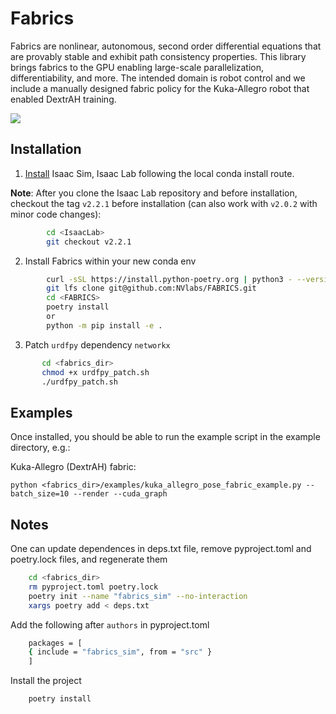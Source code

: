 # Fabrics

Fabrics are nonlinear, autonomous, second order differential equations that are provably stable and exhibit path consistency properties. This library brings fabrics to the GPU enabling large-scale parallelization, differentiability, and more. The intended domain is robot control and we include a manually designed fabric policy for the Kuka-Allegro robot that enabled DextrAH training.

![](./docs/img/gifs/fabrics_collage.gif)

## Installation
1. [Install](https://isaac-sim.github.io/IsaacLab/main/source/setup/installation/pip_installation.html) Isaac Sim, Isaac Lab following the local conda install route.

**Note**: After you clone the Isaac Lab repository and before installation, checkout the tag `v2.2.1` before installation (can also work with `v2.0.2` with minor code changes):
```bash
        cd <IsaacLab>
        git checkout v2.2.1
```
2. Install Fabrics within your new conda env
```bash
        curl -sSL https://install.python-poetry.org | python3 - --version 1.8.3
        git lfs clone git@github.com:NVlabs/FABRICS.git
        cd <FABRICS>
        poetry install
        or
        python -m pip install -e .
```
3. Patch `urdfpy` dependency `networkx`
```bash
       cd <fabrics_dir>
       chmod +x urdfpy_patch.sh
       ./urdfpy_patch.sh
```
## Examples
Once installed, you should be able to run the example script in the example directory, e.g.:

Kuka-Allegro (DextrAH) fabric:

    python <fabrics_dir>/examples/kuka_allegro_pose_fabric_example.py --batch_size=10 --render --cuda_graph

## Notes
One can update dependences in deps.txt file, remove pyproject.toml and poetry.lock files, and regenerate them
```bash
    cd <fabrics_dir>
    rm pyproject.toml poetry.lock
    poetry init --name "fabrics_sim" --no-interaction
    xargs poetry add < deps.txt
```
Add the following after ```authors``` in pyproject.toml
```bash
    packages = [ 
    { include = "fabrics_sim", from = "src" }
    ]
```
Install the project
```bash
    poetry install
```
